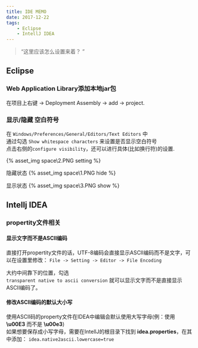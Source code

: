 ```yaml
---
title: IDE MEMO
date: 2017-12-22
tags:
    - Eclipse
    - IntellJ IDEA
---
```


> “这里应该怎么设置来着？ ”

## Eclipse

### Web Application Library添加本地jar包
在项目上右键 -> Deployment Assembly -> add -> project.

### 显示/隐藏 空白符号
在 `Windows/Preferences/General/Editors/Text Editors` 中  
通过勾选 `Show whitespace characters` 来设置是否显示空白符号  
点击右侧的`configure visibility`，还可以进行具体(比如换行符)的设置.

{% asset_img space\2.PNG setting %}

隐藏状态
{% asset_img space\1.PNG hide %}

显示状态
{% asset_img space\3.PNG show %}

## Intellj IDEA
### propertity文件相关

#### 显示文字而不是ASCII编码

直接打开propertity文件的话，UTF-8编码会直接显示ASCII编码而不是文字，可以在设置里修改：
`File -> Setting -> Editor -> File Encoding`  

大约中间靠下的位置，勾选  
`transparent native to ascii conversion`
就可以显示文字而不是直接显示ASCII编码了。

#### 修改ASCII编码的默认大小写
使用ASCII码的property文件在IDEA中编辑会默认使用大写字母(例：使用 **\u00E3** 而不是 **\u00e3**)  
如果想要保存成小写字母，需要在IntellJ的根目录下找到 **idea.properties**，在其中添加：
`
idea.native2ascii.lowercase=true  
`
